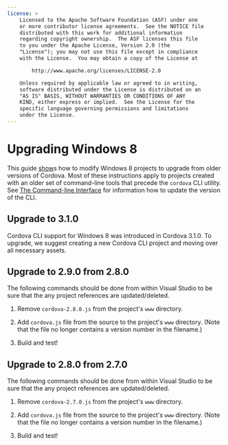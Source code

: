 ```yaml
---
license: >
    Licensed to the Apache Software Foundation (ASF) under one
    or more contributor license agreements.  See the NOTICE file
    distributed with this work for additional information
    regarding copyright ownership.  The ASF licenses this file
    to you under the Apache License, Version 2.0 (the
    "License"); you may not use this file except in compliance
    with the License.  You may obtain a copy of the License at

        http://www.apache.org/licenses/LICENSE-2.0

    Unless required by applicable law or agreed to in writing,
    software distributed under the License is distributed on an
    "AS IS" BASIS, WITHOUT WARRANTIES OR CONDITIONS OF ANY
    KIND, either express or implied.  See the License for the
    specific language governing permissions and limitations
    under the License.
---
```


# Upgrading Windows 8

This guide <a href="../../../cordova/inappbrowser/inappbrowser.html">show</a>s how to modify Windows 8 projects to upgrade from older versions of Cordova.
Most of these instructions apply to projects created with an older set
of command-line tools that precede the `cordova` CLI utility. See <a href="../../cli/index.html">The Command-line Interface</a> for information how to update the
version of the CLI.

## Upgrade to 3.1.0

Cordova CLI support for Windows 8 was introduced in Cordova 3.1.0. To upgrade, we suggest creating a new Cordova CLI project and moving over all necessary assets.  

## Upgrade to 2.9.0 from 2.8.0 ##

The following commands should be done from within Visual Studio to be sure that the any project references are updated/deleted.

1. Remove `cordova-2.8.0.js` from the project's `www` directory.

2. Add `cordova.js` file from the source to the project's `www` directory. (Note that the file no longer contains a version number in the filename.)

3. Build and test!

## Upgrade to 2.8.0 from 2.7.0 ##

The following commands should be done from within Visual Studio to be sure that the any project references are updated/deleted.

1. Remove `cordova-2.7.0.js` from the project's `www` directory. 

2. Add `cordova.js` file from the source to the project's `www` directory. (Note that the file no longer contains a version number in the filename.)

3. Build and test!
